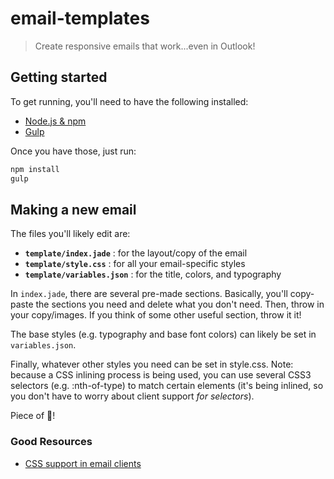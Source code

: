 # email-templates

> Create responsive emails that work...even in Outlook!


## Getting started

To get running, you'll need to have the following installed:

* [Node.js & npm](https://nodejs.org)
* [Gulp](http://gulpjs.com/)

Once you have those, just run:

```bash
npm install
gulp
```


## Making a new email

The files you'll likely edit are:

* **`template/index.jade`** : for the layout/copy of the email
* **`template/style.css`** : for all your email-specific styles
* **`template/variables.json`** : for the title, colors, and typography

In `index.jade`, there are several pre-made sections.  Basically, you'll
copy-paste the sections you need and delete what you don't need.  Then, throw in
your copy/images.  If you think of some other useful section, throw it it!

The base styles (e.g. typography and base font colors) can likely be set in
`variables.json`.

Finally, whatever other styles you need can be set in style.css.  Note: because
a CSS inlining process is being used, you can use several CSS3 selectors
(e.g. :nth-of-type) to match certain elements (it's being inlined, so you don't
have to worry about client support _for selectors_).

Piece of 🍰!

### Good Resources

* [CSS support in email clients](https://www.campaignmonitor.com/css/)
